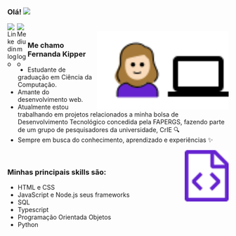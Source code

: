 ### Olá! <img src="https://www.flaticon.com/svg/static/icons/svg/40/40021.svg" width="30px">

<a href="https://www.linkedin.com/in/fernanda-kipper-5958a61a9/">
  <img align="left" alt="Linkedin logo" width="22px" src="https://www.flaticon.com/svg/static/icons/svg/2111/2111532.svg" />
</a>
<a href="https://nanda-kipper.medium.com/">
  <img align="left" alt="Medium logo" width="24px" src="https://www.flaticon.com/svg/static/icons/svg/2111/2111505.svg" />
</a>
<br />
<img align="right" alt="Code girl image" src="./codeGirl.svg"  width="300px"/>

### Me chamo Fernanda Kipper
- Estudante de graduação em Ciência da Computação.
- Amante do desenvolvimento web. 
- Atualmente estou trabalhando em projetos relacionados a minha bolsa de Desenvolvimento Tecnológico concedida pela FAPERGS, fazendo parte de um grupo de pesquisadores da universidade, CrIE 🔍
- Sempre em busca do conhecimento, aprendizado e experiências ✨

<img src="./code.svg" width="100px" align="right"/>
<br />

### Minhas principais skills são:
- HTML e CSS
- JavaScript e Node.js seus frameworks
- SQL
- Typescript
- Programação Orientada Objetos
- Python

